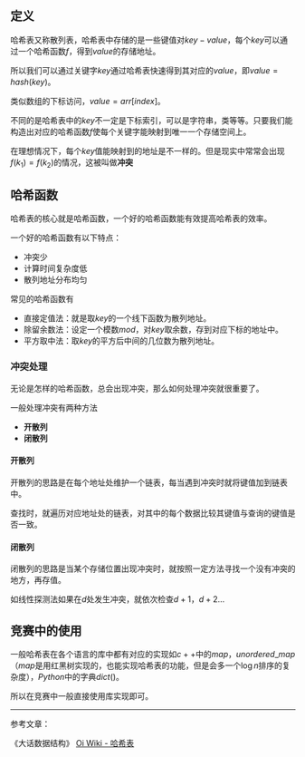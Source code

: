 
## 定义
哈希表又称散列表，哈希表中存储的是一些键值对$key-value$，每个$key$可以通过一个哈希函数$f$，得到$value$的存储地址。

所以我们可以通过关键字$key$通过哈希表快速得到其对应的$value$，即$value=hash(key)$。

类似数组的下标访问，$value=arr[index]$。

不同的是哈希表中的$key$不一定是下标索引，可以是字符串，类等等。只要我们能构造出对应的哈希函数$f$使每个关键字能映射到唯一一个存储空间上。

在理想情况下，每个$key$值能映射到的地址是不一样的。但是现实中常常会出现$f(k_1)=f(k_2)$的情况，这被叫做**冲突**

## 哈希函数


哈希表的核心就是哈希函数，一个好的哈希函数能有效提高哈希表的效率。


一个好的哈希函数有以下特点：
- 冲突少
- 计算时间复杂度低
- 散列地址分布均匀

常见的哈希函数有
- 直接定值法：就是取$key$的一个线下函数为散列地址。
- 除留余数法：设定一个模数$mod$，对$key$取余数，存到对应下标的地址中。
- 平方取中法：取$key$的平方后中间的几位数为散列地址。

### 冲突处理

无论是怎样的哈希函数，总会出现冲突，那么如何处理冲突就很重要了。

一般处理冲突有两种方法
- **开散列**
- **闭散列**

#### 开散列

开散列的思路是在每个地址处维护一个链表，每当遇到冲突时就将键值加到链表中。

查找时，就遍历对应地址处的链表，对其中的每个数据比较其键值与查询的键值是否一致。

#### 闭散列

闭散列的思路是当某个存储位置出现冲突时，就按照一定方法寻找一个没有冲突的地方，再存值。

如线性探测法如果在$d$处发生冲突，就依次检查$d + 1，d + 2\dots$

## 竞赛中的使用

一般哈希表在各个语言的库中都有对应的实现如$c++$中的$map，unordered\_map$（$map$是用红黑树实现的，也能实现哈希表的功能，但是会多一个$\log n$排序的复杂度），$Python$中的字典$dict()$。

所以在竞赛中一般直接使用库实现即可。

----------------
参考文章：

《大话数据结构》
[Oi Wiki - 哈希表](https://oi-wiki.org/ds/hash/)
